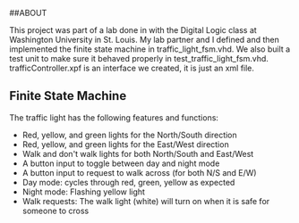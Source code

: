 ##ABOUT

This project was part of a lab done in with the Digital Logic class at Washington University in St. Louis.  My lab partner and I defined and then implemented the finite state machine in traffic_light_fsm.vhd.  We also built a test unit to make sure it behaved properly in test_traffic_light_fsm.vhd.  trafficController.xpf is an interface we created, it is just an xml file.


## Finite State Machine
The traffic light has the following features and functions:
* Red, yellow, and green lights for the North/South direction
* Red, yellow, and green lights for the East/West direction
* Walk and don't walk lights for both North/South and East/West
* A button input to toggle between day and night mode
* A button input to request to walk across (for both N/S and E/W)
* Day mode: cycles through red, green, yellow as expected
* Night mode: Flashing yellow light
* Walk requests: The walk light (white) will turn on when it is safe for someone to cross